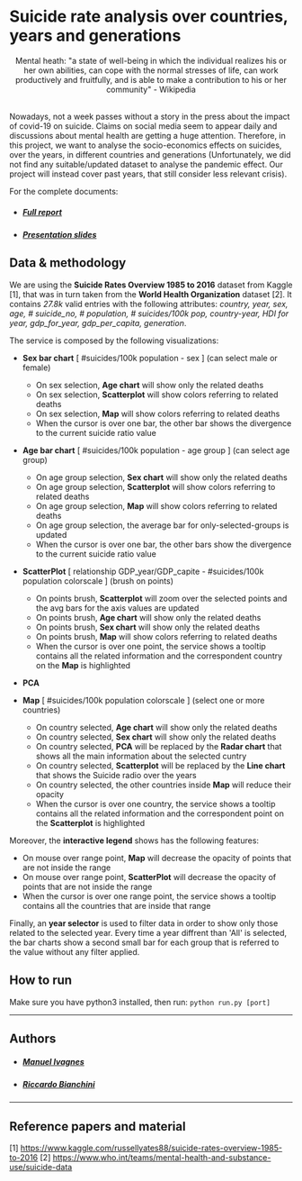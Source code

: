 # Suicide rate analysis over countries, years and generations

<div align="center">
Mental heath: "a state of well-being in which the individual realizes his or her own abilities, can cope with the normal stresses of life, can work productively and fruitfully, and is able to make a contribution to his or her community" - Wikipedia
</div> </br>

Nowadays, not a week passes without a story in the press about the impact of covid-19 on suicide. Claims on social media seem to appear daily and discussions about mental health are getting a huge attention. Therefore, in this project, we want to analyse the socio-economics effects on suicides, over the years, in different countries and generations (Unfortunately, we did not find any suitable/updated dataset to analyse the pandemic effect. Our project will instead cover past years, that still consider less relevant crisis).


For the complete documents:
* ##### [Full report](./docs/report.pdf)
* ##### [Presentation slides](./docs/slides.pdf)


## Data & methodology
We are using the **Suicide Rates Overview 1985 to 2016** dataset from Kaggle [1], that was in turn taken from the **World Health Organization** dataset [2]. It contains *27.8k* valid entries with the following attributes: *country, year, sex, age, \# suicide_no, \# population, \# suicides/100k pop, country-year, HDI for year, gdp_for_year, gdp_per_capita, generation*.

The service is composed by the following visualizations:
*  **Sex bar chart** [ #suicides/100k population - sex ] (can select male or female)
    * On sex selection, **Age chart** will show only the related deaths
    * On sex selection, **Scatterplot** will show colors referring to related deaths
    * On sex selection, **Map** will show colors referring to related deaths
    * When the cursor is over one bar, the other bar shows the divergence to the current suicide ratio value

* **Age bar chart** [ #suicides/100k population - age group ] (can select age group)
    * On age group selection, **Sex chart** will show only the related deaths
    * On age group selection, **Scatterplot** will show colors referring to related deaths
    * On age group selection, **Map** will show colors referring to related deaths
    * On age group selection, the average bar for only-selected-groups is updated
    * When the cursor is over one bar, the other bars show the divergence to the current suicide ratio value

* **ScatterPlot** [ relationship GDP_year/GDP_capite - #suicides/100k population colorscale ] (brush on points)
    * On points brush, **Scatterplot** will zoom over the selected points and the avg bars for the axis values are updated
    * On points brush, **Age chart** will show only the related deaths
    * On points brush, **Sex chart** will show only the related deaths
    * On points brush, **Map** will show colors referring to related deaths
    * When the cursor is over one point, the service shows a tooltip contains all the related information and the correspondent country on the **Map** is highlighted

* **PCA** 

* **Map** [ #suicides/100k population colorscale ] (select one or more countries)
    * On country selected, **Age chart** will show only the related deaths
    * On country selected, **Sex chart** will show only the related deaths
    * On country selected, **PCA** will be replaced by the **Radar chart** that shows all the main information about the selected cuntry
    * On country selected, **Scatterplot** will be replaced by the **Line chart** that shows the Suicide radio over the years
    * On country selected, the other countries inside **Map** will reduce their opacity
    * When the cursor is over one country, the service shows a tooltip contains all the related information and the correspondent point on the **Scatterplot** is highlighted

Moreover, the **interactive legend** shows has the following features:
* On mouse over range point, **Map** will decrease the opacity of points that are not inside the range
* On mouse over range point, **ScatterPlot** will decrease the opacity of points that are not inside the range
* When the cursor is over one range point, the service shows a tooltip contains all the countries that are inside that range




Finally, an **year selector** is used to filter data in order to show only those related to the selected year. Every time a year diffrent than 'All' is selected, the bar charts show a second small bar for each group that is referred to the value without any filter applied.


## How to run
Make sure you have python3 installed, then run:
``` python run.py [port] ```

---
## Authors
* ##### [Manuel Ivagnes](https://www.linkedin.com/in/manuel-ivagnes-4a5ba018b)
* ##### [Riccardo Bianchini](http://linkedin.com/in/riccardo-bianchini-7a391219b)


---
## Reference papers and material
[1] https://www.kaggle.com/russellyates88/suicide-rates-overview-1985-to-2016
[2] https://www.who.int/teams/mental-health-and-substance-use/suicide-data